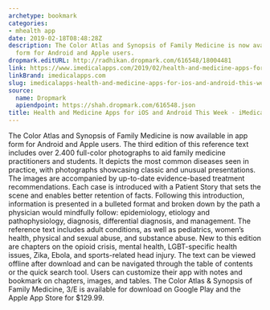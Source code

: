 ```yaml
---
archetype: bookmark
categories:
- mhealth app
date: 2019-02-18T08:48:28Z
description: The Color Atlas and Synopsis of Family Medicine is now available in app
  form for Android and Apple users.
dropmark.editURL: http://radhikan.dropmark.com/616548/18004481
link: https://www.imedicalapps.com/2019/02/health-and-medicine-apps-for-ios-and-android-this-week/
linkBrand: imedicalapps.com
slug: imedicalapps-health-and-medicine-apps-for-ios-and-android-this-week-imedicalapps
source:
  name: Dropmark
  apiendpoint: https://shah.dropmark.com/616548.json
title: Health and Medicine Apps for iOS and Android This Week - iMedicalApps
---
```

The Color Atlas and Synopsis of Family Medicine is now available in app form for Android and Apple users. The third edition of this reference text includes over 2.400 full-color photographs to aid family medicine practitioners and students. It depicts the most common diseases seen in practice, with photographs showcasing classic and unusual presentations. The images are accompanied by up-to-date evidence-based treatment recommendations. Each case is introduced with a Patient Story that sets the scene and enables better retention of facts. Following this introduction, information is presented in a bulleted format and broken down by the path a physician would mindfully follow: epidemiology, etiology and pathophysiology, diagnosis, differential diagnosis, and management. The reference text includes adult conditions, as well as pediatrics, women’s health, physical and sexual abuse, and substance abuse. New to this edition are chapters on the opioid crisis, mental health, LGBT-specific health issues, Zika, Ebola, and sports-related head injury. The text can be viewed offline after download and can be navigated through the table of contents or the quick search tool. Users can customize their app with notes and bookmark on chapters, images, and tables. The Color Atlas & Synopsis of Family Medicine, 3/E is available for download on Google Play and the Apple App Store for $129.99.

